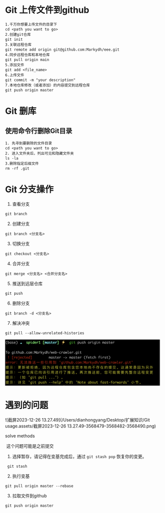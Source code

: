 # Git 上传文件到github

```
1.千万你想要上传文件的目录下
cd <path you want to go>
2.创建git仓库
git init
3.关联远程仓库
git remote add origin git@github.com:Markydh/eee.git
4.同步远程仓库和本地仓库
git pull origin main
5.添加文件
git add <file_name>
6.上传文件
git commit -m "your description"
7.本地仓库修改（或者添加）的内容提交到远程仓库
git push origin master
```



# Git 删库

## 使用命令行删除Git目录

```
1. 先寻到要删除的文件目录
cd <path you want to go>
2. 进入文件夹后，列出可见和隐藏文件夹
ls -la
3.删除指定后缀文件
rm -rf .git
```





# Git 分支操作

1. 查看分支

```
git branch
```

2. 创建分支

```
git branch <分支名>
```

3. 切换分支

```
git checkout <分支名>
```

4. 合并分支

```
git merge <分支名> <合并分支名>
```

5. 推送到远层仓库

```
git push
```

6. 删除分支

```
git branch -d <分支名>
```

7. 解决冲突

```
git pull --allow-unrelated-histories
```
![Image text](https://github.com/Markydh/Learn_konwledge/blob/main/Git%20usage.assets/截屏2023-12-26%2013.27.49-3568479-3568482-3568490.png)



# 遇到的问题

<img>![截屏2023-12-26 13.27.49](/Users/dianhongyang/Desktop/扩展知识/Git usage.assets/截屏2023-12-26 13.27.49-3568479-3568482-3568490.png)

solve methods

​	这个问题可能是之前提交

1. 选择暂存，请记得在变基完成后，通过 `git stash pop` 恢复你的变更。

```
 git stash
```

2. 执行变基

```
git pull origin master --rebase
```

3. 拉取文件到github

```
git push origin master
```
